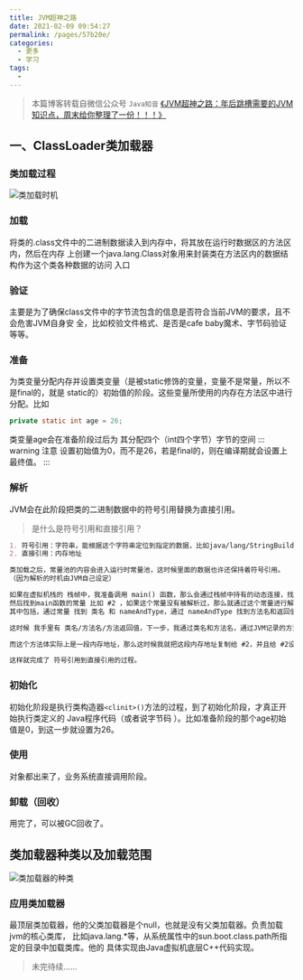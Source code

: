 ```yaml
---
title: JVM超神之路
date: 2021-02-09 09:54:27
permalink: /pages/57b20e/
categories:
  - 更多
  - 学习
tags:
  - 
---
```


> 本篇博客转载自微信公众号 `Java知音` [《JVM超神之路：年后跳槽需要的JVM知识点，周末给你整理了一份！！！》](https://mp.weixin.qq.com/s/bNrAtqMKZPX5Uk1WRF5wPw)

## 一、ClassLoader类加载器
### 类加载过程
![类加载时机](https://cdn.jsdelivr.net/gh/kimentanm/image-store/img/20210209095926.png)

### 加载
将类的.class文件中的二进制数据读入到内存中，将其放在运行时数据区的方法区内，然后在内存
上创建一个java.lang.Class对象用来封装类在方法区内的数据结构作为这个类各种数据的访问
入口

### 验证
主要是为了确保class文件中的字节流包含的信息是否符合当前JVM的要求，且不会危害JVM自身安
全，比如校验文件格式、是否是cafe baby魔术、字节码验证等等。

### 准备
为类变量分配内存并设置类变量（是被static修饰的变量，变量不是常量，所以不是final的，就是
static的）初始值的阶段。这些变量所使用的内存在方法区中进行分配。比如
```java
private static int age = 26;
```
类变量age会在准备阶段过后为 其分配四个（int四个字节）字节的空间
::: warning 注意
设置初始值为0，而不是26，若是final的，则在编译期就会设置上最终值。
:::

### 解析
JVM会在此阶段把类的二进制数据中的符号引用替换为直接引用。
> 是什么是符号引用和直接引用？
```md
1. 符号引用：字符串，能根据这个字符串定位到指定的数据，比如java/lang/StringBuilder
2. 直接引用：内存地址

类加载之后，常量池的内容会进入运行时常量池，这时候里面的数据也许还保持着符号引用。
（因为解析的时机由JVM自己设定）

如果在虚拟机栈的 栈帧中，我准备调用 main() 函数，那么会通过栈帧中持有的动态连接，找到运行时常量池，
然后找到main函数的常量 比如 #2 ，如果这个常量没有被解析过，那么就通过这个常量进行解析过程，
其中包括，通过常量 找到 类名 和 nameAndType，通过 nameAndType 找到方法名和返回值。

这时候 我手里有 类名/方法名/方法返回值，下一步，我通过类名和方法名，通过JVM记录的方法列表，找到对应的方法体。

而这个方法体实际上是一段内存地址，那么这时候我就把这段内存地址复制给 #2，并且给 #2设定一个已经解析的 flag。

这样就完成了 符号引用到直接引用的过程。
```

### 初始化
初始化阶段是执行类构造器`<clinit>()`方法的过程，到了初始化阶段，才真正开始执行类定义的
Java程序代码（或者说字节码 ）。比如准备阶段的那个age初始值是0，到这一步就设置为26。

### 使用
对象都出来了，业务系统直接调用阶段。

### 卸载（回收）
用完了，可以被GC回收了。

## 类加载器种类以及加载范围
![类加载器的种类](https://cdn.jsdelivr.net/gh/kimentanm/image-store/img/20210209102439.png)

### 应用类加载器
最顶层类加载器，他的父类加载器是个null，也就是没有父类加载器。负责加载jvm的核心类库，
比如java.lang.*等，从系统属性中的sun.boot.class.path所指定的目录中加载类库。他的
具体实现由Java虚拟机底层C++代码实现。

> 未完待续……
